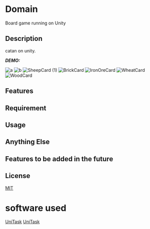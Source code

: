 # Domain

Board game running on Unity

## Description

catan on unity.

***DEMO:***

![a](https://user-images.githubusercontent.com/50962168/88495061-b6da8c00-cff3-11ea-9d3c-7142a7db0cd2.PNG)
![b](https://user-images.githubusercontent.com/50962168/88495058-b510c880-cff3-11ea-9cda-de9adc871db3.PNG)
![SheepCard (1)](https://user-images.githubusercontent.com/50962168/88495062-b80bb900-cff3-11ea-9f9a-6481ab8c9012.png)
![BrickCard](https://user-images.githubusercontent.com/50962168/88495206-281a3f00-cff4-11ea-9c52-08ddf1a91b85.png)
![IronOreCard](https://user-images.githubusercontent.com/50962168/88495212-29e40280-cff4-11ea-83fe-d34a6980d225.png)
![WheatCard](https://user-images.githubusercontent.com/50962168/88495214-2e102000-cff4-11ea-8218-fd43d4fa2687.png)
![WoodCard](https://user-images.githubusercontent.com/50962168/88495216-310b1080-cff4-11ea-8b43-08991de303f0.png)
## Features


## Requirement


## Usage


## Anything Else

## Features to be added in the future



## License

[MIT](http://THEToilet.mit-license.org)</blockquote>
# software used
[UniTask](https://github.com/Cysharp/UniTask)
[UniTask](https://github.com/neuecc/UniRx)
